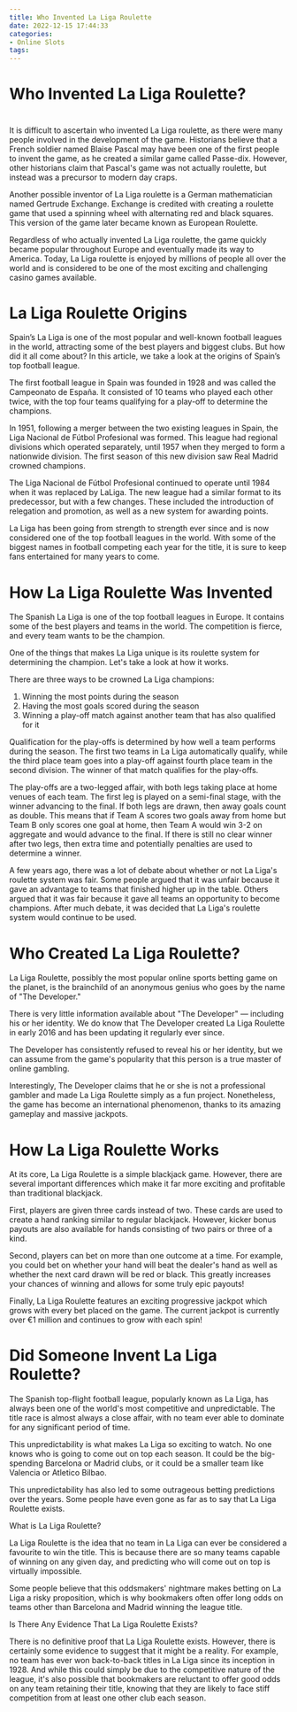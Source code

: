 ```yaml
---
title: Who Invented La Liga Roulette
date: 2022-12-15 17:44:33
categories:
- Online Slots
tags:
---
```



#  Who Invented La Liga Roulette?

#

It is difficult to ascertain who invented La Liga roulette, as there were many people involved in the development of the game. Historians believe that a French soldier named Blaise Pascal may have been one of the first people to invent the game, as he created a similar game called Passe-dix. However, other historians claim that Pascal's game was not actually roulette, but instead was a precursor to modern day craps.

Another possible inventor of La Liga roulette is a German mathematician named Gertrude Exchange. Exchange is credited with creating a roulette game that used a spinning wheel with alternating red and black squares. This version of the game later became known as European Roulette.

Regardless of who actually invented La Liga roulette, the game quickly became popular throughout Europe and eventually made its way to America. Today, La Liga roulette is enjoyed by millions of people all over the world and is considered to be one of the most exciting and challenging casino games available.

#  La Liga Roulette Origins

Spain’s La Liga is one of the most popular and well-known football leagues in the world, attracting some of the best players and biggest clubs. But how did it all come about? In this article, we take a look at the origins of Spain’s top football league.

The first football league in Spain was founded in 1928 and was called the Campeonato de España. It consisted of 10 teams who played each other twice, with the top four teams qualifying for a play-off to determine the champions.

In 1951, following a merger between the two existing leagues in Spain, the Liga Nacional de Fútbol Profesional was formed. This league had regional divisions which operated separately, until 1957 when they merged to form a nationwide division. The first season of this new division saw Real Madrid crowned champions.

The Liga Nacional de Fútbol Profesional continued to operate until 1984 when it was replaced by LaLiga. The new league had a similar format to its predecessor, but with a few changes. These included the introduction of relegation and promotion, as well as a new system for awarding points.

La Liga has been going from strength to strength ever since and is now considered one of the top football leagues in the world. With some of the biggest names in football competing each year for the title, it is sure to keep fans entertained for many years to come.

#  How La Liga Roulette Was Invented

The Spanish La Liga is one of the top football leagues in Europe. It contains some of the best players and teams in the world. The competition is fierce, and every team wants to be the champion.

One of the things that makes La Liga unique is its roulette system for determining the champion. Let's take a look at how it works.

There are three ways to be crowned La Liga champions:

1) Winning the most points during the season
2) Having the most goals scored during the season
3) Winning a play-off match against another team that has also qualified for it

Qualification for the play-offs is determined by how well a team performs during the season. The first two teams in La Liga automatically qualify, while the third place team goes into a play-off against fourth place team in the second division. The winner of that match qualifies for the play-offs.

The play-offs are a two-legged affair, with both legs taking place at home venues of each team. The first leg is played on a semi-final stage, with the winner advancing to the final. If both legs are drawn, then away goals count as double. This means that if Team A scores two goals away from home but Team B only scores one goal at home, then Team A would win 3-2 on aggregate and would advance to the final. If there is still no clear winner after two legs, then extra time and potentially penalties are used to determine a winner. 

A few years ago, there was a lot of debate about whether or not La Liga's roulette system was fair. Some people argued that it was unfair because it gave an advantage to teams that finished higher up in the table. Others argued that it was fair because it gave all teams an opportunity to become champions. After much debate, it was decided that La Liga's roulette system would continue to be used.

#  Who Created La Liga Roulette?

 La Liga Roulette, possibly the most popular online sports betting game on the planet, is the brainchild of an anonymous genius who goes by the name of "The Developer."

There is very little information available about "The Developer" — including his or her identity. We do know that The Developer created La Liga Roulette in early 2016 and has been updating it regularly ever since.

The Developer has consistently refused to reveal his or her identity, but we can assume from the game's popularity that this person is a true master of online gambling.

Interestingly, The Developer claims that he or she is not a professional gambler and made La Liga Roulette simply as a fun project. Nonetheless, the game has become an international phenomenon, thanks to its amazing gameplay and massive jackpots.

# How La Liga Roulette Works

At its core, La Liga Roulette is a simple blackjack game. However, there are several important differences which make it far more exciting and profitable than traditional blackjack.

First, players are given three cards instead of two. These cards are used to create a hand ranking similar to regular blackjack. However, kicker bonus payouts are also available for hands consisting of two pairs or three of a kind.

Second, players can bet on more than one outcome at a time. For example, you could bet on whether your hand will beat the dealer's hand as well as whether the next card drawn will be red or black. This greatly increases your chances of winning and allows for some truly epic payouts!

Finally, La Liga Roulette features an exciting progressive jackpot which grows with every bet placed on the game. The current jackpot is currently over €1 million and continues to grow with each spin!

#  Did Someone Invent La Liga Roulette?

The Spanish top-flight football league, popularly known as La Liga, has always been one of the world's most competitive and unpredictable. The title race is almost always a close affair, with no team ever able to dominate for any significant period of time.

This unpredictability is what makes La Liga so exciting to watch. No one knows who is going to come out on top each season. It could be the big-spending Barcelona or Madrid clubs, or it could be a smaller team like Valencia or Atletico Bilbao.

This unpredictability has also led to some outrageous betting predictions over the years. Some people have even gone as far as to say that La Liga Roulette exists.

What is La Liga Roulette?

La Liga Roulette is the idea that no team in La Liga can ever be considered a favourite to win the title. This is because there are so many teams capable of winning on any given day, and predicting who will come out on top is virtually impossible.

Some people believe that this oddsmakers' nightmare makes betting on La Liga a risky proposition, which is why bookmakers often offer long odds on teams other than Barcelona and Madrid winning the league title.

Is There Any Evidence That La Liga Roulette Exists?

There is no definitive proof that La Liga Roulette exists. However, there is certainly some evidence to suggest that it might be a reality. For example, no team has ever won back-to-back titles in La Liga since its inception in 1928. And while this could simply be due to the competitive nature of the league, it's also possible that bookmakers are reluctant to offer good odds on any team retaining their title, knowing that they are likely to face stiff competition from at least one other club each season.